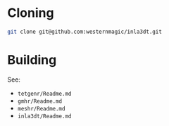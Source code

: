 # Cloning
```sh
git clone git@github.com:westernmagic/inla3dt.git
```

# Building
See:
 * `tetgenr/Readme.md`
 * `gmhr/Readme.md`
 * `meshr/Readme.md`
 * `inla3dt/Readme.md`